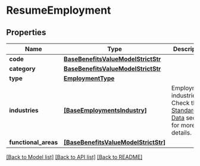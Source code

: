 # ResumeEmployment


## Properties
Name | Type | Description | Notes
------------ | ------------- | ------------- | -------------
**code** | [**BaseBenefitsValueModelStrictStr**](BaseBenefitsValueModelStrictStr.md) |  | [optional] 
**category** | [**BaseBenefitsValueModelStrictStr**](BaseBenefitsValueModelStrictStr.md) |  | [optional] 
**type** | [**EmploymentType**](EmploymentType.md) |  | [optional] 
**industries** | [**[BaseEmploymentsIndustry]**](BaseEmploymentsIndustry.md) | Employment industries. Check the [Standardized Data](https://api.inda.ai/hr/docs/v2/#tag/Standardized-Data) section for more details. | [optional] 
**functional_areas** | [**[BaseBenefitsValueModelStrictStr]**](BaseBenefitsValueModelStrictStr.md) |  | [optional] 

[[Back to Model list]](../README.md#documentation-for-models) [[Back to API list]](../README.md#documentation-for-api-endpoints) [[Back to README]](../README.md)


